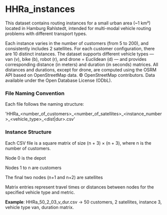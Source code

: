 # HHRa_instances
This dataset contains routing instances for a small urban area (~1 km²) located in Hamburg Rahlstedt, 
 intended for multi-modal vehicle routing problems with different transport types.

Each instance varies in the number of customers (from 5 to 200), and consistently includes 2 satellites. For each customer configuration, there are 10 distinct instances. The dataset supports different vehicle types — van (v), bike (b), robot (r), and drone = Euclidean (d) — and provides corresponding distance (in meters) and duration (in seconds) matrices. All distances and durations, except for drone, are computed using the OSRM API based on OpenStreetMap data.
© OpenStreetMap contributors. Data available under the Open Database License (ODbL).

### File Naming Convention

Each file follows the naming structure:

'HHRa_<number_of_customers>\_<number_of_satellites>\_<instance_number>\_<vehicle_type>\_<dist|dur>.csv'

### Instance Structure

Each CSV file is a square matrix of size (n + 3) × (n + 3), where n is the number of customers.

Node 0 is the depot

Nodes 1 to n are customers

The final two nodes (n+1 and n+2) are satellites

Matrix entries represent travel times or distances between nodes for the specified vehicle type and metric.

**Example**:
HHRa_50_2_03_v_dur.csv
→ 50 customers, 2 satellites, instance 3, vehicle type van, duration matrix.
